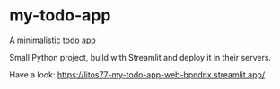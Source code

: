 # my-todo-app
A minimalistic todo app

Small Python project, build with Streamlit and deploy it in their servers.

Have a look: https://litos77-my-todo-app-web-bpndnx.streamlit.app/

